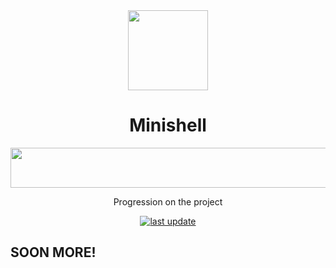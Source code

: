 <div align="center">
  <img src="https://github.com/user-attachments/assets/77192d86-0e65-4362-9a84-fb517c19805e" height=128 width=128>
  <h1>Minishell</h1>
</div>

<div align="center">
  <img src="https://github.com/user-attachments/assets/ff31d409-96a4-4ff7-b808-3c7181443027" height=64 width=512>
  <p>
    Progression on the project
  </p>
</div>
<div align="center"> 
  <a href="">
    <img src="https://img.shields.io/github/last-commit/1Deaa/minishell" alt="last update" />
  </a>
</div>


## SOON MORE!
